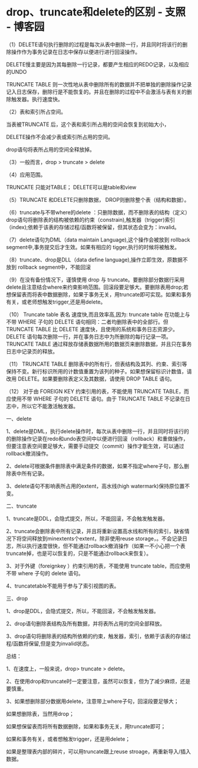# drop、truncate和delete的区别 - 支照 - 博客园

（1）DELETE语句执行删除的过程是每次从表中删除一行，并且同时将该行的删除操作作为事务记录在日志中保存以便进行进行回滚操作。

DELETE慢主要是因为其每删除一行记录，都要产生相应的REDO记录，以及相应的UNDO



TRUNCATE TABLE 则一次性地从表中删除所有的数据并不把单独的删除操作记录记入日志保存，删除行是不能恢复的。并且在删除的过程中不会激活与表有关的删除触发器。执行速度快。



（2）表和索引所占空间。



当表被TRUNCATE 后，这个表和索引所占用的空间会恢复到初始大小，



DELETE操作不会减少表或索引所占用的空间。



drop语句将表所占用的空间全释放掉。



（3）一般而言，drop > truncate > delete



（4）应用范围。



TRUNCATE 只能对TABLE；         DELETE可以是table和view



（5）TRUNCATE 和DELETE只删除数据， DROP则删除整个表（结构和数据）。



（6）truncate与不带where的delete ：只删除数据，而不删除表的结构（定义）drop语句将删除表的结构被依赖的约束（constrain),触发器（trigger)索引（index);依赖于该表的存储过程/函数将被保留，但其状态会变为：invalid。



（7）delete语句为DML（data maintain Language),这个操作会被放到 rollback segment中,事务提交后才生效。如果有相应的 tigger,执行的时候将被触发。



（8）truncate、drop是DLL（data define language),操作立即生效，原数据不放到 rollback segment中，不能回滚



（9）在没有备份情况下，谨慎使用 drop 与 truncate。要删除部分数据行采用delete且注意结合where来约束影响范围。回滚段要足够大。要删除表用drop;若想保留表而将表中数据删除，如果于事务无关，用truncate即可实现。如果和事务有关，或老师想触发trigger,还是用delete。



（10） Truncate table 表名 速度快,而且效率高,因为: 
truncate table 在功能上与不带 WHERE 子句的 DELETE 语句相同：二者均删除表中的全部行。但 TRUNCATE TABLE 比 DELETE 速度快，且使用的系统和事务日志资源少。DELETE 语句每次删除一行，并在事务日志中为所删除的每行记录一项。TRUNCATE TABLE 通过释放存储表数据所用的数据页来删除数据，并且只在事务日志中记录页的释放。



（11） TRUNCATE TABLE 删除表中的所有行，但表结构及其列、约束、索引等保持不变。新行标识所用的计数值重置为该列的种子。如果想保留标识计数值，请改用 DELETE。如果要删除表定义及其数据，请使用 DROP TABLE 语句。



（12） 对于由 FOREIGN KEY 约束引用的表，不能使用 TRUNCATE TABLE，而应使用不带 WHERE 子句的 DELETE 语句。由于 TRUNCATE TABLE 不记录在日志中，所以它不能激活触发器。



一、delete



1、delete是DML，执行delete操作时，每次从表中删除一行，并且同时将该行的的删除操作记录在redo和undo表空间中以便进行回滚（rollback）和重做操作，但要注意表空间要足够大，需要手动提交（commit）操作才能生效，可以通过rollback撤消操作。



2、delete可根据条件删除表中满足条件的数据，如果不指定where子句，那么删除表中所有记录。



3、delete语句不影响表所占用的extent，高水线(high watermark)保持原位置不变。



二、truncate



1、truncate是DDL，会隐式提交，所以，不能回滚，不会触发触发器。



2、truncate会删除表中所有记录，并且将重新设置高水线和所有的索引，缺省情况下将空间释放到minextents个extent，除非使用reuse storage，。不会记录日志，所以执行速度很快，但不能通过rollback撤消操作（如果一不小心把一个表truncate掉，也是可以恢复的，只是不能通过rollback来恢复）。



3、对于外键（foreignkey ）约束引用的表，不能使用 truncate table，而应使用不带 where 子句的 delete 语句。



4、truncatetable不能用于参与了索引视图的表。



三、drop



1、drop是DDL，会隐式提交，所以，不能回滚，不会触发触发器。



2、drop语句删除表结构及所有数据，并将表所占用的空间全部释放。



3、drop语句将删除表的结构所依赖的约束，触发器，索引，依赖于该表的存储过程/函数将保留,但是变为invalid状态。



总结：



1、在速度上，一般来说，drop> truncate > delete。



2、在使用drop和truncate时一定要注意，虽然可以恢复，但为了减少麻烦，还是要慎重。



3、如果想删除部分数据用delete，注意带上where子句，回滚段要足够大；



如果想删除表，当然用drop；



如果想保留表而将所有数据删除，如果和事务无关，用truncate即可；



如果和事务有关，或者想触发trigger，还是用delete；



如果是整理表内部的碎片，可以用truncate跟上reuse stroage，再重新导入/插入数据。